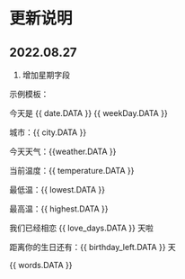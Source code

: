 # 更新说明

## 2022.08.27
1. 增加星期字段

示例模板：

今天是 {{ date.DATA }}
{{ weekDay.DATA }}

城市：{{ city.DATA }}

今天天气：{{weather.DATA }}

当前温度：{{ temperature.DATA }}

最低温：{{ lowest.DATA }}

最高温：{{ highest.DATA }}

我们已经相恋 {{ love_days.DATA }} 天啦

距离你的生日还有：{{ birthday_left.DATA }} 天

{{ words.DATA }}
